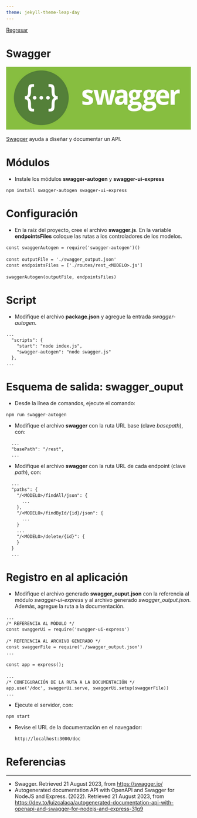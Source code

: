 ```yaml
---
theme: jekyll-theme-leap-day
---
```


[Regresar](/DAWM/)

Swagger
=======================

![SWAGGER](imagenes/swagger.webp)

[Swagger](https://swagger.io/) ayuda a diseñar y documentar un API.

Módulos
===============

* Instale los módulos **swagger-autogen** y **swagger-ui-express**

```
npm install swagger-autogen swagger-ui-express
```

Configuración
===============

* En la raíz del proyecto, cree el archivo **swagger.js**. En la variable **endpointsFiles** coloque las rutas a los controladores de los modelos.

```
const swaggerAutogen = require('swagger-autogen')()

const outputFile = './swagger_output.json'
const endpointsFiles = ['./routes/rest_<MODELO>.js']

swaggerAutogen(outputFile, endpointsFiles)
```

Script
===============

* Modifique el archivo **package.json** y agregue la entrada _swagger-autogen_.

```
...
  "scripts": {
    "start": "node index.js",
    "swagger-autogen": "node swagger.js"
  },
...
```

Esquema de salida: swagger_ouput
===============

* Desde la línea de comandos, ejecute el comando:

```
npm run swagger-autogen
```

* Modifique el archivo **swagger** con la ruta URL base (clave _basepath_), con:

```
  ...
  "basePath": "/rest",
  ...
```

* Modifique el archivo **swagger** con la ruta URL de cada endpoint (clave _path_), con:

```
  ...
  "paths": {
    "/<MODELO>/findAll/json": {
      ...
    },
    "/<MODELO>/findById/{id}/json": {
      ...
    }
    ...
    "/<MODELO>/delete/{id}": {
    }
  }
  ...
```

Registro en al aplicación
===============

* Modifique el archivo generado **swagger_ouput.json** con la referencia al módulo _swagger-ui-express_ y al archivo generado _swagger_output.json_. Además, agregue la ruta a la documentación.

```text
...
/* REFERENCIA AL MÓDULO */
const swaggerUi = require('swagger-ui-express')

/* REFERENCIA AL ARCHIVO GENERADO */
const swaggerFile = require('./swagger_output.json')
...

const app = express();

...
/* CONFIGURACIÓN DE LA RUTA A LA DOCUMENTACIÓN */
app.use('/doc', swaggerUi.serve, swaggerUi.setup(swaggerFile))
...
```

* Ejecute el servidor, con:

```
npm start
```

* Revise el URL de la documentación en el navegador:

  ```
  http://localhost:3000/doc
  ```

Referencias 
===========

* * *

* Swagger. Retrieved 21 August 2023, from https://swagger.io/
* Autogenerated documentation API with OpenAPI and Swagger for NodeJS and Express. (2022). Retrieved 21 August 2023, from https://dev.to/luizcalaca/autogenerated-documentation-api-with-openapi-and-swagger-for-nodejs-and-express-31g9
